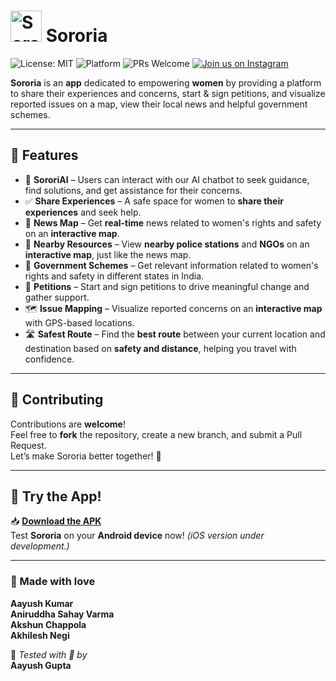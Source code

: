 # <img src="assets/images/logo2.png" alt="Sororia Logo" width="50"> Sororia

![License: MIT](https://img.shields.io/badge/License-MIT-purple.svg)
![Platform](https://img.shields.io/badge/Platform-Android-blue.svg)
![PRs Welcome](https://img.shields.io/badge/PRs-welcome-brightgreen.svg)
[![Join us on Instagram](https://img.shields.io/badge/Follow-@soror.ia-E4405F?style=for-the-badge&logo=instagram&logoColor=white)](https://www.instagram.com/soror.ia?igsh=djRkYWJoZjlxNzF0)

**Sororia** is an **app** dedicated to empowering **women** by providing a platform to share their experiences and concerns, start & sign petitions, and visualize reported issues on a map, view their local news and helpful government schemes.

---

## 🚀 Features

- 🤖 **SororiAI** – Users can interact with our AI chatbot to seek guidance, find solutions, and get assistance for their concerns.  
- ✅ **Share Experiences** – A safe space for women to **share their experiences** and seek help.  
- 📰 **News Map** – Get **real-time** news related to women's rights and safety on an **interactive map**.  
- 📍 **Nearby Resources** – View **nearby police stations** and **NGOs** on an **interactive map**, just like the news map.  
- 📰 **Government Schemes** – Get relevant information related to women's rights and safety in different states in India.  
- 📜 **Petitions** – Start and sign petitions to drive meaningful change and gather support.  
- 🗺️ **Issue Mapping** – Visualize reported concerns on an **interactive map** with GPS-based locations.  
- 🛣️ **Safest Route** – Find the **best route** between your current location and destination based on **safety and distance**, helping you travel with confidence.

---

## 🤝 Contributing

Contributions are **welcome**!  
Feel free to **fork** the repository, create a new branch, and submit a Pull Request.  
Let’s make Sororia better together! 💪

---

## 📱 Try the App!

📥 **[Download the APK](https://drive.google.com/file/d/1GqR7grncvl9tcI-oOLbeQg9s_7ZwbPJt/view?usp=sharing)**  
Test **Sororia** on your **Android device** now! *(iOS version under development.)*

---

### 💖 Made with love

**Aayush Kumar**  
**Aniruddha Sahay Varma**  
**Akshun Chappola**  
**Akhilesh Negi**

🧪 *Tested with 💜 by*  
**Aayush Gupta**
